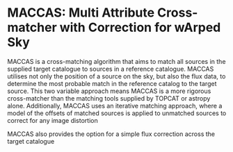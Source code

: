 MACCAS: Multi Attribute Cross-matcher with Correction for wArped Sky
======

MACCAS is a cross-matching algorithm that aims to match all sources in the supplied target catalogue to sources in a reference catalogue. MACCAS utilises not only the position of a source on the sky, but also the flux data, to determine the most probable match in the reference catalog to the target source. This two variable approach means MACCAS is a more rigorous cross-matcher than the matching tools supplied by TOPCAT or astropy alone. Additionally, MACCAS uses an iterative matching approach, where a model of the offsets of matched sources is applied to unmatched sources to correct for any image distortion 

MACCAS also provides the option for a simple flux correction across the target catalogue
